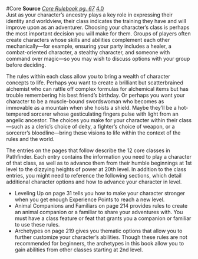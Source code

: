 
#Core
**Source** [_Core Rulebook pg. 67_](https://2e.aonprd.com/Sources.aspx?ID=1) [4.0](https://2e.aonprd.com/Sources.aspx?ID=1)  
Just as your character’s ancestry plays a key role in expressing their identity and worldview, their class indicates the training they have and will improve upon as an adventurer. Choosing your character’s class is perhaps the most important decision you will make for them. Groups of players often create characters whose skills and abilities complement each other mechanically—for example, ensuring your party includes a healer, a combat-oriented character, a stealthy character, and someone with command over magic—so you may wish to discuss options with your group before deciding.  
  
The rules within each class allow you to bring a wealth of character concepts to life. Perhaps you want to create a brilliant but scatterbrained alchemist who can rattle off complex formulas for alchemical items but has trouble remembering his best friend’s birthday. Or perhaps you want your character to be a muscle-bound swordswoman who becomes as immovable as a mountain when she hoists a shield. Maybe they’ll be a hot-tempered sorcerer whose gesticulating fingers pulse with light from an angelic ancestor. The choices you make for your character within their class—such as a cleric’s choice of deity, a fighter’s choice of weapon, or a sorcerer’s bloodline—bring these visions to life within the context of the rules and the world.  
  
The entries on the pages that follow describe the 12 core classes in Pathfinder. Each entry contains the information you need to play a character of that class, as well as to advance them from their humble beginnings at 1st level to the dizzying heights of power at 20th level. In addition to the class entries, you might need to reference the following sections, which detail additional character options and how to advance your character in level.

-   Leveling Up on page 31 tells you how to make your character stronger when you get enough Experience Points to reach a new level.
-   Animal Companions and Familiars on page 214 provides rules to create an animal companion or a familiar to share your adventures with. You must have a class feature or feat that grants you a companion or familiar to use these rules.
-   Archetypes on page 219 gives you thematic options that allow you to further customize your character’s abilities. Though these rules are not recommended for beginners, the archetypes in this book allow you to gain abilities from other classes starting at 2nd level.